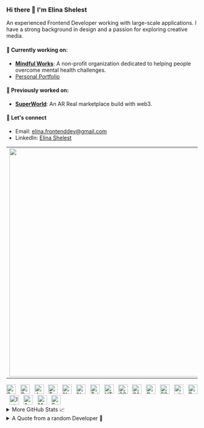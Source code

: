 ### Hi there 👋 I'm Elina Shelest

An experienced Frontend Developer working with large-scale applications.
I have a strong background in design and a passion for exploring creative media.

#### 🌱 Currently working on:

- **[Mindful Works](https://mindful-works.org/)**: A non-profit organization dedicated to helping people overcome mental health challenges.
- [Personal Portfolio ](https://elinashelest.com/) 

#### 🚀 Previously worked on:
- **[SuperWorld](https://map.superworldapp.com/map/)**: An AR Real marketplace build with web3.

#### 🤝 Let's connect 

[//]: # (| <a align="center" href="https://twitter.com/evengene"><img align="center" width="20" src="https://cdn.cdnlogo.com/logos/t/96/twitter-icon.svg"> @evengene</a> | <a href="https://discord.com/users/441955841260912650"><img align="center" width="20" src="https://cdn.cdnlogo.com/logos/d/43/discord.svg"> Piyush Suthar#4113</a> )

[//]: # (| <a href="https://www.linkedin.com/in/ltp1120/"><img align="center" width="20" src="https://cdn.cdnlogo.com/logos/l/96/linkedin-icon.svg"> Elina Shelest</a> |)

[//]: # ([![Facebook]&#40;https://img.shields.io/badge/Facebook-1877F2?style=for-the-badge&logo=facebook&logoColor=white&#41;]&#40;https://www.facebook.com/profile.php?id=100045406261491&#41;)

[//]: # ([![Website]&#40;https://img.shields.io/badge/website-000000?style=for-the-badge&logo=About.me&logoColor=white&#41;]&#40;https://www.crf-blogger.gq/&#41;)

[//]: # ([![Youtube]&#40;https://img.shields.io/badge/YouTube-FF0000?style=for-the-badge&logo=youtube&logoColor=white&#41;]&#40;https://youtube.com/c/CodingReshapeFuture&#41;)

[//]: # ([![Github]&#40;https://img.shields.io/badge/GitHub-100000?style=for-the-badge&logo=github&logoColor=white&#41;]&#40;https://github.com/evengene/&#41;)

[//]: # ([![Linkedin]&#40;https://img.shields.io/badge/LinkedIn-0077B5?style=for-the-badge&logo=linkedin&logoColor=white&#41;]&#40;https://www.linkedin.com/in/ltp1120/&#41;)

- Email: [elina.frontenddev@gmail.com](mailto:elina.frontenddev@gmail.com)
- LinkedIn: [Elina Shelest](https://www.linkedin.com/in/ltp1120/)

<table>
  <tbody>
    <tr>
      <td>
        <a href="https://github-readme-streak-stats.herokuapp.com/?user=evengene">
          <img width="600" src="https://github-readme-streak-stats.herokuapp.com?user=evengene&hide_border=true&mode=weekly&hide_current_streak=true&hide_longest_streak=true">
        </a>
      </td>
    </tr>
  </tbody>
</table>

<div>
<img src="https://img.shields.io/badge/ReactJS-282C34?logo=react&logoColor=61DAFB" title="ReactJS" height="25"/> &nbsp;
<img src="https://img.shields.io/badge/Redux-282C34?logo=redux&logoColor=764ABC" title="Redux" height="25"/> &nbsp;
<img src="https://img.shields.io/badge/JavaScript-282C34?logo=javascript&logoColor=F7DF1E" title="JavaScript" height="25"/> &nbsp;
<img src="https://img.shields.io/badge/TypeScript-282C34?logo=typescript&logoColor=3178C6" title="TypeScript" height="25"/> &nbsp;
<img src="https://img.shields.io/badge/Next.js-282C34?logo=next.js&logoColor=000000" title="Next.js" height="25"/> &nbsp;
<img src="https://img.shields.io/badge/Node.js-282C34?logo=node.js&logoColor=00F200" title="Node.js" height="25"/> &nbsp;
<img src="https://img.shields.io/badge/Tailwind%20CSS-282C34?logo=tailwind-css&logoColor=38B2AC" title="TailwindCSS" height="25"/> &nbsp;
<img src="https://img.shields.io/badge/HTML5-282C34?logo=html5&logoColor=E34F26" title="HTML5" height="25"/> &nbsp;
<img src="https://img.shields.io/badge/CSS3-282C34?logo=css3&logoColor=1572B6" title="CSS3" height="25"/> &nbsp;
<img src="https://img.shields.io/badge/Sass-282C34?logo=sass&logoColor=CC6699" title="SASS" height="25"/> &nbsp;
<img src="https://img.shields.io/badge/Bootstrap-282C34?logo=bootstrap&logoColor=7952B3" title="Bootstrap" height="25"/> &nbsp;
<img src="https://img.shields.io/badge/ESLint-282C34?logo=eslint&logoColor=4B32C3" title="ESLint" height="25"/> &nbsp;
<img src="https://img.shields.io/badge/git-282C34?logo=git&logoColor=F05032" title="git" height="25"/> &nbsp;
<img src="https://img.shields.io/badge/Postman-282C34?logo=postman&logoColor=FF6C37" title="Postman" height="25"/> &nbsp;
<img src="https://img.shields.io/badge/IntelliJ%20IDEA-282C34?logo=intellij-idea&logoColor=007ACC"  title="IntelliJ IDEA" height="25"/> &nbsp;
<img src="https://img.shields.io/badge/AWS-282C34?logo=amazon-aws&logoColor=FF9900" title="AWS" height="25"/> &nbsp;
<img src="https://img.shields.io/badge/Material%20UI-282C34?logo=material-ui&logoColor=0081CB" title="Material UI" height="25"/> &nbsp;
<img src="https://img.shields.io/badge/Formik-282C34?logo=formik&logoColor=161E2E" title="Formik" height="25"/> &nbsp;
</div>

<details>

<summary>More GitHub Stats 📈</summary>

<table>
<tbody>
    <tr>
      <td>
        <a href="https://github-profile-summary-cards.vercel.app/api/cards/profile-details?username=evengene">
          <img width="600" src="https://github-profile-summary-cards.vercel.app/api/cards/profile-details?username=evengene&theme=dracula"/>
        </a>
      </td>
    </tr>
  </tbody>
</table>
<table>
  <tbody>
    <tr>
      <th>
        <a href="https://github-profile-summary-cards.vercel.app/api/cards/repos-per-language?username=evengene">
          <img src="https://github-profile-summary-cards.vercel.app/api/cards/repos-per-language?username=evengene&theme=dracula"/>
        </a>
      </th>
      <th>
        <a href="https://github-profile-summary-cards.vercel.app/api/cards/most-commit-language?username=evengene&">
          <img src="https://github-profile-summary-cards.vercel.app/api/cards/most-commit-language?username=evengene&theme=dracula"/>
        </a>
      </th>
    </tr>
  </tbody>
  <tbody>
    <tr>
      <td>
        <a href="https://github-profile-summary-cards.vercel.app/api/cards/stats?username=evengene">
          <img src="https://github-profile-summary-cards.vercel.app/api/cards/stats?username=evengene&theme=dracula"/>
        </a>
      </td>
      <td>
        <a href="https://github-profile-summary-cards.vercel.app/api/cards/productive-time?username=evengene">
          <img src="https://github-profile-summary-cards.vercel.app/api/cards/productive-time?username=evengene&theme=dracula"/>
        </a>
      </td>
    </tr>
  </tbody>
</table>
</details>

<details>
  <summary>A Quote from a random Developer 📃</summary>

[![Readme Quotes](https://quotes-github-readme.vercel.app/api?type=horizontal&theme=dracula)](https://github.com/piyushsuthar/github-readme-quotes)
</details>
